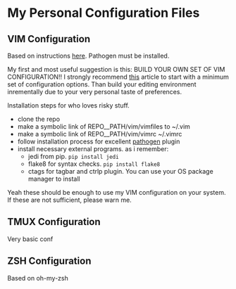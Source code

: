 My Personal Configuration Files
===============================

VIM Configuration
-----------------
Based on instructions [here](http://haridas.in/vim-as-your-ide.html). Pathogen
must be installed.

My first and most useful suggestion is this: BUILD YOUR OWN SET OF VIM
CONFIGURATION!! I strongly recommend [this](http://mislav.uniqpath.com/2011/12/vim-revisited/) article to start with a minimum
set of configuration options. Than build your editing environment inrementally
due to your very personal taste of preferences. 

Installation steps for who loves risky stuff.

- clone the repo 
- make a symbolic link of REPO__PATH/vim/vimfiles to ~/.vim
- make a symbolic link of REPO__PATH/vim/vimrc ~/.vimrc
- follow installation process for excellent [pathogen](https://github.com/tpope/vim-pathogen) plugin
- install necessary external programs. as i remember:
    - jedi from pip. `pip install jedi`
    - flake8 for syntax checks. `pip install flake8`
    - ctags for tagbar and ctrlp plugin. You can use your OS package manager to
install

Yeah these should be enough to use my VIM configuration on your system. If
these are not sufficient, please warn me.

TMUX Configuration
------------------
Very basic conf

ZSH Configuration
-----------------
Based on oh-my-zsh
